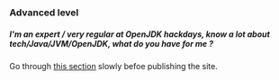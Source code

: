 ### Advanced level

##### I'm an expert / very regular at OpenJDK hackdays, know a lot about tech/Java/JVM/OpenJDK, what do you have for me ?

Go through [this section](how-to-navigate/advanced-level.md) slowly befoe publishing the site.




